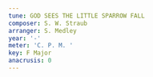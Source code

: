 ```yaml
---
tune: GOD SEES THE LITTLE SPARROW FALL
composer: S. W. Straub
arranger: S. Medley
year: '-'
meter: 'C. P. M. '
key: F Major
anacrusis: 0
---
```

